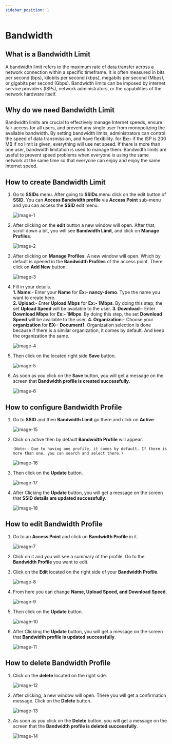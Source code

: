 ```yaml
---
sidebar_position: 1
---
```


# Bandwidth

## What is a Bandwidth Limit
A bandwidth limit refers to the maximum rate of data transfer across a network connection within a specific timeframe. It is often measured in bits per second (bps), kilobits per second (kbps), megabits per second (Mbps), or gigabits per second (Gbps). Bandwidth limits can be imposed by internet service providers (ISPs), network administrators, or the capabilities of the network hardware itself.

## Why do we need Bandwidth Limit
Bandwidth limits are crucial to effectively manage Internet speeds, ensure fair access for all users, and prevent any single user from monopolizing the available bandwidth. By setting bandwidth limits, administrators can control the speed of data transmission, and have flexibility. for **Ex:-** if the ISP is 200 MB if no limit is given, everything will use net speed. If there is more than one user, bandwidth limitation is used to manage them. Bandwidth limits are useful to prevent speed problems when everyone is using the same network at the same time so that everyone can enjoy and enjoy the same Internet speed.

## How to create Bandwidth Limit
1. Go to **SSIDs** menu. After going to **SSIDs** menu click on the edit button of **SSID**. You can **Access Bandwidth profile** via **Access Point** sub-menu and you can access the **SSID** edit menu. 

   ![image-1](https://github.com/Nancypatel1103/ComplianceClient/assets/153616269/2cb8c015-1ac2-4442-9003-23f740b12486)

2. After clicking on the **edit** button a new window will open. After that, scroll down a bit, you will see **Bandwidth Limit**, and click on **Manage Profiles**.

   ![image-2](https://github.com/Nancypatel1103/ComplianceClient/assets/153616269/9a1e38e0-e2b4-46c8-a23d-46e95a194eb2)

3. After clicking on **Manage Profiles**. A new window will open. Which by default is opened in the **Bandwidth Profiles** of the access point. There click on **Add New** button.

   ![image-3](https://github.com/Nancypatel1103/ComplianceClient/assets/153616269/6626fe1b-6d89-4cfb-926e-ee9fb047bb61)

4. Fill in your details.   
   **1. Name**:- Enter your **Name** for **Ex:- nancy-demo**. Type the name you want to create here.       
   **2. Upload**:- Enter **Upload Mbps** for **Ex:- 1Mbps**. By doing this step, the set **Upload Speed** will be available to the user.
   **3. Download**:- Enter **Download Mbps** for **Ex:- 1Mbps**. By doing this step, the set **Download Speed** will be available to the user.
   **4. Organization**:- Choose your **organization** for **EX:- Document1**. Organization selection is done because if there is a similar organization, it comes by default. And keep the organization the same. 

   ![image-4](https://github.com/Nancypatel1103/ComplianceClient/assets/153616269/5626e93a-db31-4bd4-965c-040b27a64286)

6. Then click on the located right side **Save** button.

   ![image-5](https://github.com/Nancypatel1103/ComplianceClient/assets/153616269/e64f34cc-0eaf-4f1d-8518-e0205eef78b2)

7. As soon as you click on the **Save** button, you will get a message on the screen that **Bandwidth profile is created successfully**.

   ![image-6](https://github.com/Nancypatel1103/ComplianceClient/assets/153616269/1baa9dab-7551-4064-94ca-b8e136342314)

## How to configure Bandwidth Profile
1. Go to **SSID** and then **Bandwidth Limit** go there and click on **Active**.

   ![image-15](https://github.com/Nancypatel1103/ComplianceClient/assets/153616269/1df509b3-d769-407e-83fb-6b5b0f893f93)

2. Click on active then by default **Bandwidth Profile** will appear.
   ```
   (Note:- Due to having one profile, it comes by default. If there is more than one, you can search and select there.)
   ```
   ![image-16](https://github.com/Nancypatel1103/ComplianceClient/assets/153616269/12e794e9-2628-4485-9024-634c3009a18d)

3. Then click on the **Update** button.

   ![image-17](https://github.com/Nancypatel1103/ComplianceClient/assets/153616269/08c5535d-a29d-4999-88dd-e3c861f3e55d)

4. After Clicking the **Update** button, you will get a message on the screen that **SSID details are updated successfully**.

   ![image-18](https://github.com/Nancypatel1103/ComplianceClient/assets/153616269/d9e7c43f-5469-4632-9ecf-94a8fc2fc4a3)

## How to edit Bandwidth Profile
1. Go to an **Access Point** and click on **Bandwidth Profile** in it. 

   ![image-7](https://github.com/Nancypatel1103/ComplianceClient/assets/153616269/35ce484f-9a99-42bb-bc4e-35bae87c2744)

2. Click on it and you will see a summary of the profile. Go to the **Bandwidth Profile** you want to edit.
3. Click on the **Edit** located on the right side of your **Bandwidth Profile**.

   ![image-8](https://github.com/Nancypatel1103/ComplianceClient/assets/153616269/15942a4d-328c-49c4-b955-8fbe4035057c)

4. From here you can change **Name, Upload Speed, and Download Speed**.

   ![image-9](https://github.com/Nancypatel1103/ComplianceClient/assets/153616269/f298fe31-cb5b-404f-aa0c-a3006b5b208f)

5. Then click on the **Update** button.

   ![image-10](https://github.com/Nancypatel1103/ComplianceClient/assets/153616269/abb707b4-819f-4051-9662-f7a1227a26ad)

6. After Clicking the **Update** button, you will get a message on the screen that **Bandwidth profile is updated successfully**.

   ![image-11](https://github.com/Nancypatel1103/ComplianceClient/assets/153616269/cd1bc3a4-82f3-473b-98bf-2c26c4a9d1b9)

## How to delete Bandwidth Profile
1. Click on the **delete** located on the right side.

   ![image-12](https://github.com/Nancypatel1103/ComplianceClient/assets/153616269/759abc70-f241-4627-aa26-9484757c2f7a)

2. After clicking, a new window will open. There you will get a confirmation message. Click on the **Delete** button.

   ![image-13](https://github.com/Nancypatel1103/ComplianceClient/assets/153616269/395aa23c-203b-4b98-be04-636e139e1377)

3. As soon as you click on the **Delete** button, you will get a message on the screen that the **Bandwidth profile is deleted successfully**.

   ![image-14](https://github.com/Nancypatel1103/ComplianceClient/assets/153616269/bb12aa93-5304-4cf9-a315-69473575783a)
 


   
